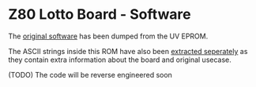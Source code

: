 # Z80 Lotto Board - Software

The [original software](https://github.com/ADBeta/Z80_Lotto_Board/blob/main/Software/original_rom.bin)
has been dumped from the UV EPROM.

The ASCII strings inside this ROM have also been [extracted seperately](https://github.com/ADBeta/Z80_Lotto_Board/blob/main/Software/original_rom_strings.txt)
as they contain extra information about the board and original usecase.

(TODO) The code will be reverse engineered soon
